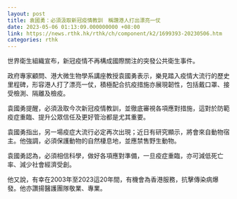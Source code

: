 ```yaml
---
layout: post
title: 袁國勇：必須汲取新冠疫情教訓　稱讚港人打出漂亮一仗
date: 2023-05-06 01:13:09.000000000 +08:00
link: https://news.rthk.hk/rthk/ch/component/k2/1699393-20230506.htm
categories: rthk
---
```


世界衛生組織宣布，新冠疫情不再構成國際關注的突發公共衛生事件。

政府專家顧問、港大微生物學系講座教授袁國勇表示，樂見踏入疫情大流行的歷史里程碑，形容港人打了漂亮一仗，積極配合抗疫措施亦展現韌性，包括戴口罩、接受檢測、隔離及檢疫。

袁國勇提醒，必須汲取今次新冠疫情教訓，並徹底審視各項應對措施，這對於防範疫症重臨、提升公眾信任及更好管治都是尤其重要。

袁國勇指出，另一場疫症大流行必定再次出現；近日有研究顯示，將會來自動物宿主。他強調，必須保護動物的自然棲息地，並應禁售野生動物。

袁國勇認為，必須相信科學，做好各項應對準備，一旦疫症重臨，亦可減低死亡率、減少社會經濟受創。

他又說，有幸在2003年至2023這20年間，有機會為香港服務，抗擊傳染病爆發。他亦讚揚醫護團隊敬業、專業。
